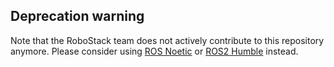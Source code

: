 ## Deprecation warning
Note that the RoboStack team does not actively contribute to this repository anymore. Please consider using [ROS Noetic](https://github.com/RoboStack/ros-noetic) or [ROS2 Humble](https://github.com/RoboStack/ros-humble) instead.
